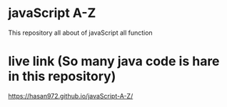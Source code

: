 # javaScript A-Z
 This repository all about of javaScript all function
 # live link (So many java code is hare in this repository)
  https://hasan972.github.io/javaScript-A-Z/
